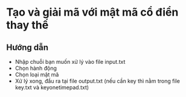 ﻿# Tạo và giải mã với mật mã cổ điển thay thế

## Hướng dẫn

- Nhập chuỗi bạn muốn xử lý vào file input.txt
- Chọn hành động
- Chọn loại mật mã
- Xử lý xong, đầu ra tại file output.txt (nếu cần key thì nằm trong file key.txt và keyonetimepad.txt)
